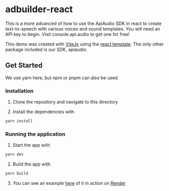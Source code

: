 # adbuilder-react

This is a more advanced of how to use the ApiAudio SDK in react to create text-to-speech with various voices and sound templates. You will need an API key to begin. Visit console.api.audio to get one for free!

This demo was created with [ViteJs](https://vitejs.dev/) using the [react template](https://adiati.com/vite-with-react-template). The only other package included is our SDK, apiaudio.

## Get Started

We use yarn here, but npm or pnpm can also be used.

### Installation

1. Clone the repository and navigate to this directory

2. Install the dependencies with

```bash
yarn install
```

### Running the application

1. Start the app with

```bash
yarn dev
```

2. Build the app with

```bash
yarn build
```

3. You can see an example [here](https://ad-builder-react.onrender.com) of it in action on [Render](http://www.render.com)
